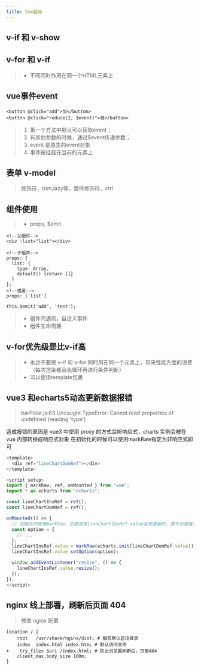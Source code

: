 ```yaml
---
title: Vue基础
---
```


## v-if 和 v-show


## v-for 和 v-if
> - 不同同时作用在同一个HTML元素上

## vue事件event
```vue
<button @click="add">加</button> 
<button @click="reduce(2, $event)">减</button>
```
> 1. 第一个方法中默认可以获取event；
> 2. 有其他参数的时候，通过$event传递参数；
> 3. event 是原生的event对象
> 4. 事件被挂载在当前的元素上

## 表单 v-model
> 修饰符，trim,lazy等，案件修饰符，ctrl

## 组件使用
> - props, $emit
```vue
<!--父组件-->
<div :list="list"></div>

<!--子组件-->
props: {
  list: {
    type: Array,
    default() {return []}
  }    
};
<!--或者-->
props: ['list']
```
```vue
this.$emit('add', 'test');
```
> - 组件间通讯，自定义事件
> - 组件生命周期

## v-for优先级是比v-if高
> - 永远不要把 v-if 和 v-for 同时用在同一个元素上，带来性能方面的浪费（每次渲染都会先循环再进行条件判断）
> - 可以使用template包裹


## vue3 和echarts5动态更新数据报错

> barPolar.js:63 Uncaught TypeError: Cannot read properties of undefined (reading 'type')


造成报错的原因是 vue3 中使用 proxy 的方式监听响应式，charts 实例会被在 vue 内部转换成响应式对象
在初始化的时候可以使用markRaw指定为非响应式即可

```js
<template>
  <div ref="lineChartDomRef"></div>
</template>

<script setup>
import { markRaw, ref, onMounted } from "vue";
import * as echarts from "echarts";

const lineChartInsRef = ref();
const lineChartDomRef = ref();

onMounted(() => {
  // 初始化时使用markRaw，后面使用lineChartInsRef.value实例更新时，就不会报错了
  const option = {
    // ...
  };
  lineChartInsRef.value = markRaw(echarts.init(lineChartDomRef.value));
  lineChartInsRef.value.setOption(option);

  window.addEventListener("resize", () => {
    lineChartInsRef.value.resize();
  });
});
</script>
```

## nginx 线上部署，刷新后页面 404

> 修改 nginx 配置
```shell
location / {
    root   /usr/share/nginx/dist; # 服务默认启动目录
    index  index.html index.htm; # 默认访问文件
+    try_files $uri /index.html; # 防止浏览器刷新后，页面404
    client_max_body_size 100m;
}
```
